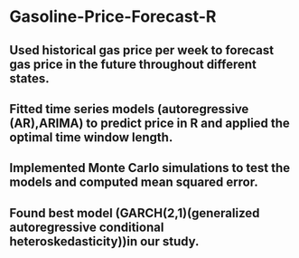# Gasoline-Price-Forecast-R

## Used historical gas price per week to forecast gas price in the future throughout different states.
## Fitted time series models (autoregressive (AR),ARIMA) to predict price in R and applied the optimal time window length.
## Implemented Monte Carlo simulations to test the models and computed mean squared error.
## Found best model (GARCH(2,1)(generalized autoregressive conditional heteroskedasticity))in our study.

